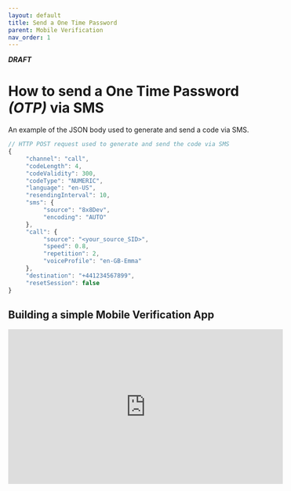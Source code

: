```yaml
---
layout: default
title: Send a One Time Password
parent: Mobile Verification
nav_order: 1
---
```


**_DRAFT_**

# How to send a One Time Password _(OTP)_ via SMS

An example of the JSON body used to generate and send a code via SMS.

```js
// HTTP POST request used to generate and send the code via SMS
{
     "channel": "call",
     "codeLength": 4,
     "codeValidity": 300,
     "codeType": "NUMERIC",
     "language": "en-US",
     "resendingInterval": 10,
     "sms": {
          "source": "8x8Dev",
          "encoding": "AUTO"
     },
     "call": {
          "source": "<your_source_SID>",
          "speed": 0.8,
          "repetition": 2,
          "voiceProfile": "en-GB-Emma"
     },
     "destination": "+441234567899",
     "resetSession": false
}
```

## Building a simple Mobile Verification App

<iframe width="560" height="315" src="https://www.youtube.com/embed/Ft6-aOSxzmo" title="YouTube video player" frameborder="0" allow="accelerometer; autoplay; clipboard-write; encrypted-media; gyroscope; picture-in-picture" allowfullscreen></iframe>
